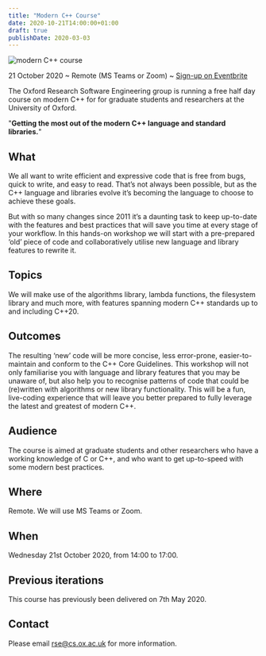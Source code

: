 ```yaml
---
title: "Modern C++ Course"
date: 2020-10-21T14:00:00+01:00
draft: true
publishDate: 2020-03-03
---
```


![modern C++ course](/images/events/modern_cpp_course_1080.jpg "modern C++ course")

21 October 2020 ~ Remote (MS Teams or Zoom) ~ [Sign-up on Eventbrite](https://www.eventbrite.co.uk/e/oxford-rse-modern-c-course-tickets-123256315959)

The Oxford Research Software Engineering group is running a free half day course on modern C++ for for graduate students and researchers at the University of Oxford.

"**Getting the most out of the modern C++ language and standard libraries.**"

## What

We all want to write efficient and expressive code that is free from bugs, quick to write, and easy to read. That’s not always been possible, but as the C++ language and libraries evolve it’s becoming the language to choose to achieve these goals.

But with so many changes since 2011 it’s a daunting task to keep up-to-date with the features and best practices that will save you time at every stage of your workflow. In this hands-on workshop we will start with a pre-prepared ‘old’ piece of code and collaboratively utilise new language and library features to rewrite it.

## Topics

We will make use of the algorithms library, lambda functions, the filesystem library and much more, with features spanning modern C++ standards up to and including C++20.

## Outcomes

The resulting ‘new’ code will be more concise, less error-prone, easier-to-maintain and conform to the C++ Core Guidelines. This workshop will not only familiarise you with language and library features that you may be unaware of, but also help you to recognise patterns of code that could be (re)written with algorithms or new library functionality. This will be a fun, live-coding experience that will leave you better prepared to fully leverage the latest and greatest of modern C++.

## Audience

The course is aimed at graduate students and other researchers who have a working knowledge of C or C++, and who want to get up-to-speed with some modern best practices.

## Where

Remote. We will use MS Teams or Zoom.

## When

Wednesday 21st October 2020, from 14:00 to 17:00.

## Previous iterations

This course has previously been delivered on 7th May 2020.

## Contact

Please email rse@cs.ox.ac.uk for more information.
